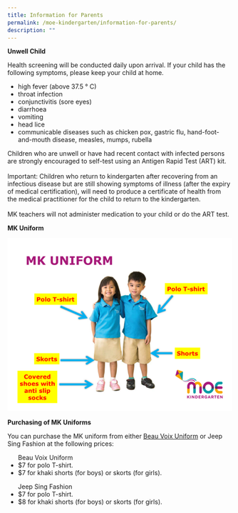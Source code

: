 ```yaml
---
title: Information for Parents
permalink: /moe-kindergarten/information-for-parents/
description: ""
---
```

<p><b>Unwell Child</b></p>
<p>Health screening will be conducted daily upon arrival. If your child has the following symptoms, please keep your child at home.</p>
<ul><li>high fever (above 37.5 ° C)</li>
<li>throat infection</li>
<li>conjunctivitis (sore eyes)</li>
<li>diarrhoea</li>
<li>vomiting</li>
<li>head lice</li>
<li>communicable diseases such as chicken pox, gastric flu, hand-foot-and-mouth disease, measles, mumps, rubella</li></ul><p></p>
<p>Children who are unwell or have had recent contact with infected persons are strongly encouraged to self-test using an Antigen Rapid Test (ART) kit.<br><br>
Important: Children who return to kindergarten after recovering from an infectious disease but are still showing symptoms of illness (after the expiry of medical certification), will need to produce a certificate of health from the medical practitioner for the child to return to the kindergarten.<br><br>
MK teachers will not administer medication to your child or do the ART test.<br></p>
<p><b>MK Uniform</b>
</p><center><img src="/images/mkuniform.png"></center><p></p>
<p><b>Purchasing of MK Uniforms</b></p>
<p>You can purchase the MK uniform from either <a href="https://beauvoix.com/preschool/" target="_blank" rel="noopener">Beau Voix Uniform</a> or <a> Jeep Sing Fashion </a> at the following prices:</p>
<p></p><ul>Beau Voix Uniform
	<li>$7 for polo T-shirt.</li>
	<li>$7 for khaki shorts (for boys) or skorts (for girls).</li></ul>
<ul>Jeep Sing Fashion
	<li>$7 for polo T-shirt.</li>
	<li>$8 for khaki shorts (for boys) or skorts (for girls).</li></ul><p></p>